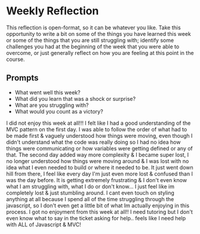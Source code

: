 # Weekly Reflection
This reflection is open-format, so it can be whatever you like. Take this opportunity to write a bit on some of the things you have learned this week or some of the things that you are still struggling with; identify some challenges you had at the beginning of the week that you were able to overcome, or just generally reflect on how you are feeling at this point in the course.

## Prompts
- What went well this week?
- What did you learn that was a shock or surprise?
- What are you struggling with?
- What would you count as a victory?


I did not enjoy this week at all!!! I felt like I had a good understanding of the MVC pattern on the first day. I was able to follow the order of what had to be made first & vaguely understood how things were moving, even though I didn't understand what the code was really doing so I had no idea how things were communicating or how variables were getting defined or any of that. The second day added way more complexity & I became super lost, I no longer understood how things were moving around & I was lost with no idea what I even needed to build or where it needed to be. It just went down hill from there, I feel like every day I'm just even more lost & confused than I was the day before. It is getting extremely frustrating & I don't even know what I am struggling with, what I do or don't know... I just feel like im completely lost & just stumbling around. I cant even touch on styling anything at all because I spend all of the time struggling through the javascript, so I don't even get a little bit of what Im actually enjoying in this process. I got no enjoyment from this week at all!! I need tutoring but I don't even know what to say in the ticket asking for help.. feels like I need help with ALL of Javascript & MVC! 